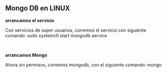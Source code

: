 ## Mongo DB en LINUX

<b> arrancamos el servicio</b>

Con servicios de super usuarios, corremos el servicio con siguiente comando:
sudo systemctl start mongodb.service

</br>

<b> arrancamos Mongo</b>

Ahora sin permisos, corremos mongodb, con el siguiente comando:
mongo
